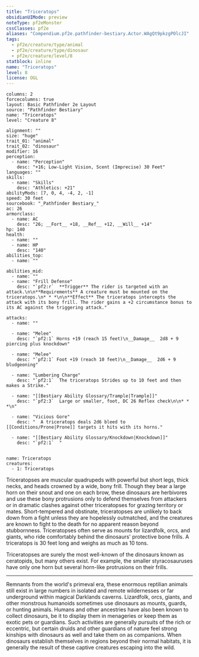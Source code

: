 ```yaml
---
title: "Triceratops"
obsidianUIMode: preview
noteType: pf2eMonster
cssClasses: pf2e
aliases: "Compendium.pf2e.pathfinder-bestiary.Actor.WAgQt9pkzgPOlcJI" 
tags:
  - pf2e/creature/type/animal
  - pf2e/creature/type/dinosaur
  - pf2e/creature/level/8
statblock: inline
name: "Triceratops"
level: 8
license: OGL
---
```


```statblock
columns: 2
forcecolumns: true
layout: Basic Pathfinder 2e Layout
source: "Pathfinder Bestiary"
name: "Triceratops"
level: "Creature 8"

alignment: ""
size: "huge"
trait_01: "animal"
trait_02: "dinosaur"
modifier: 16
perception:
  - name: "Perception"
    desc: "+16; Low-Light Vision, Scent (Imprecise) 30 Feet"
languages: ""
skills:
  - name: "Skills"
    desc: "Athletics: +21"
abilityMods: [7, 0, 4, -4, 2, -1]
speed: 30 feet
sourcebook: "_Pathfinder Bestiary_"
ac: 26
armorclass:
  - name: AC
    desc: "26; __Fort__ +18, __Ref__ +12, __Will__ +14"
hp: 140
health:
  - name: ""
  - name: HP
    desc: "140"
abilities_top:
  - name: ""

abilities_mid:
  - name: ""
  - name: "Frill Defense"
    desc: "`pf2:r`  **Trigger** The rider is targeted with an attack.\n\n**Requirements** A creature must be mounted on the triceratops.\n* * *\n\n**Effect** The triceratops intercepts the attack with its bony frill. The rider gains a +2 circumstance bonus to its AC against the triggering attack."

attacks:
  - name: ""

  - name: "Melee"
    desc: "`pf2:1` Horns +19 (reach 15 feet)\n__Damage__  2d8 + 9 piercing plus knockdown"

  - name: "Melee"
    desc: "`pf2:1` Foot +19 (reach 10 feet)\n__Damage__  2d6 + 9 bludgeoning"

  - name: "Lumbering Charge"
    desc: "`pf2:1`  The triceratops Strides up to 10 feet and then makes a Strike."

  - name: "[[Bestiary Ability Glossary/Trample|Trample]]"
    desc: "`pf2:3`  Large or smaller, foot, DC 26 Reflex check\n\n* * *\n"

  - name: "Vicious Gore"
    desc: "  A triceratops deals 2d6 bleed to [[Conditions/Prone|Prone]] targets it hits with its horns."

  - name: "[[Bestiary Ability Glossary/Knockdown|Knockdown]]"
    desc: "`pf2:1`  "
 
```

```encounter-table
name: Triceratops
creatures:
  - 1: Triceratops
```



Triceratopses are muscular quadrupeds with powerful but short legs, thick necks, and heads crowned by a wide, bony frill. Though they bear a large horn on their snout and one on each brow, these dinosaurs are herbivores and use these bony protrusions only to defend themselves from attackers or in dramatic clashes against other triceratopses for grazing territory or mates. Short-tempered and obstinate, triceratopses are unlikely to back down from a fight unless they are hopelessly outmatched, and the creatures are known to fight to the death for no apparent reason beyond stubbornness. Triceratopses often serve as mounts for lizardfolk, orcs, and giants, who ride comfortably behind the dinosaurs' protective bone frills. A triceratops is 30 feet long and weighs as much as 10 tons.

Triceratopses are surely the most well-known of the dinosaurs known as ceratopids, but many others exist. For example, the smaller styracosauruses have only one horn but several horn-like protrusions on their frills.

* * *

Remnants from the world's primeval era, these enormous reptilian animals still exist in large numbers in isolated and remote wildernesses or far underground within magical Darklands caverns. Lizardfolk, orcs, giants, and other monstrous humanoids sometimes use dinosaurs as mounts, guards, or hunting animals. Humans and other ancestries have also been known to collect dinosaurs, be it to display them in menageries or keep them as exotic pets or guardians. Such activities are generally pursuits of the rich or eccentric, but certain druids and other guardians of nature feel strong kinships with dinosaurs as well and take them on as companions. When dinosaurs establish themselves in regions beyond their normal habitats, it is generally the result of these captive creatures escaping into the wild.
